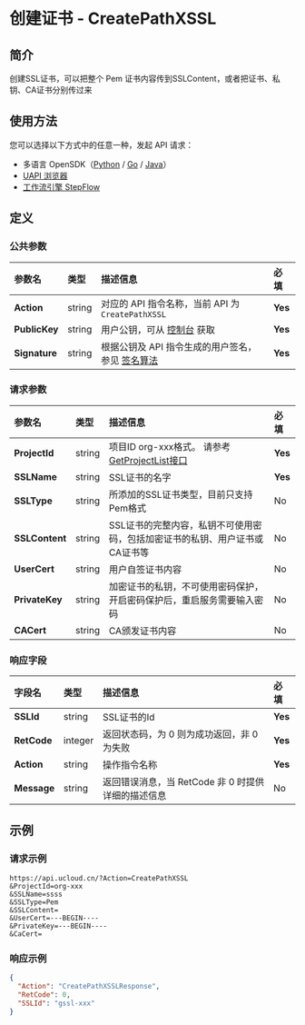 # 创建证书 - CreatePathXSSL

## 简介

创建SSL证书，可以把整个 Pem 证书内容传到SSLContent，或者把证书、私钥、CA证书分别传过来





## 使用方法

您可以选择以下方式中的任意一种，发起 API 请求：
- 多语言 OpenSDK（[Python](https://github.com/ucloud/ucloud-sdk-python3) / [Go](https://github.com/ucloud/ucloud-sdk-go) / [Java](https://github.com/ucloud/ucloud-sdk-java)）
- [UAPI 浏览器](https://console.ucloud.cn/uapi/detail?id=CreatePathXSSL)
- [工作流引擎 StepFlow](https://console.ucloud.cn/stepflow/manage/)

## 定义

### 公共参数

| 参数名 | 类型 | 描述信息 | 必填 |
|:---|:---|:---|:---|
| **Action**     | string  | 对应的 API 指令名称，当前 API 为 `CreatePathXSSL`                        | **Yes** |
| **PublicKey**  | string  | 用户公钥，可从 [控制台](https://console.ucloud.cn/uapi/apikey) 获取                                             | **Yes** |
| **Signature**  | string  | 根据公钥及 API 指令生成的用户签名，参见 [签名算法](api/summary/signature.md)  | **Yes** |

### 请求参数

| 参数名 | 类型 | 描述信息 | 必填 |
|:---|:---|:---|:---|
| **ProjectId** | string | 项目ID org-xxx格式。 请参考[GetProjectList接口](api/summary/get_project_list) |**Yes**|
| **SSLName** | string | SSL证书的名字 |**Yes**|
| **SSLType** | string | 所添加的SSL证书类型，目前只支持Pem格式 |No|
| **SSLContent** | string | SSL证书的完整内容，私钥不可使用密码，包括加密证书的私钥、用户证书或CA证书等 |No|
| **UserCert** | string | 用户自签证书内容 |No|
| **PrivateKey** | string | 加密证书的私钥，不可使用密码保护，开启密码保护后，重启服务需要输入密码 |No|
| **CACert** | string | CA颁发证书内容 |No|

### 响应字段

| 字段名 | 类型 | 描述信息 | 必填 |
|:---|:---|:---|:---|
| **SSLId** | string | SSL证书的Id |**Yes**|
| **RetCode** | integer | 返回状态码，为 0 则为成功返回，非 0 为失败 |**Yes**|
| **Action** | string | 操作指令名称 |**Yes**|
| **Message** | string | 返回错误消息，当 RetCode 非 0 时提供详细的描述信息 |No|




## 示例

### 请求示例
    
```
https://api.ucloud.cn/?Action=CreatePathXSSL
&ProjectId=org-xxx
&SSLName=ssss
&SSLType=Pem
&SSLContent=
&UserCert=---BEGIN----
&PrivateKey=---BEGIN----
&CaCert=
```

### 响应示例
    
```json
{
  "Action": "CreatePathXSSLResponse",
  "RetCode": 0,
  "SSLId": "gssl-xxx"
}
```





